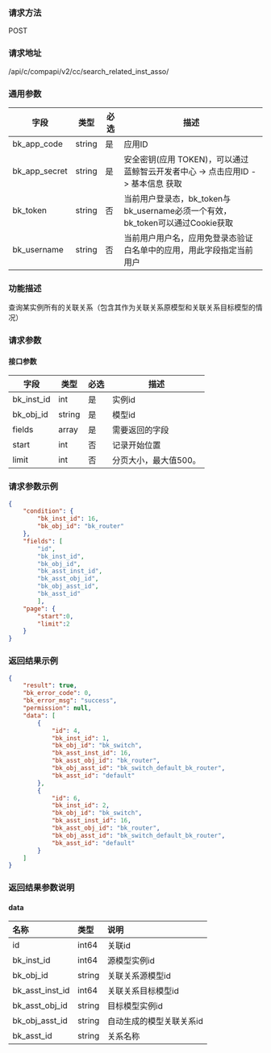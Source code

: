 
### 请求方法

POST


### 请求地址

/api/c/compapi/v2/cc/search_related_inst_asso/


### 通用参数

| 字段 | 类型 | 必选 |  描述 |
|-----------|------------|--------|------------|
| bk_app_code  |  string    | 是 | 应用ID     |
| bk_app_secret|  string    | 是 | 安全密钥(应用 TOKEN)，可以通过 蓝鲸智云开发者中心 -> 点击应用ID -> 基本信息 获取 |
| bk_token     |  string    | 否 | 当前用户登录态，bk_token与bk_username必须一个有效，bk_token可以通过Cookie获取 |
| bk_username  |  string    | 否 | 当前用户用户名，应用免登录态验证白名单中的应用，用此字段指定当前用户 |


### 功能描述

 查询某实例所有的关联关系（包含其作为关联关系原模型和关联关系目标模型的情况）

### 请求参数



#### 接口参数

| 字段       | 类型   | 必选 | 描述                  |
| ---------- | ------ | ---- | --------------------- |
| bk_inst_id | int    | 是   | 实例id                |
| bk_obj_id  | string | 是   | 模型id                |
| fields     | array  | 是   | 需要返回的字段        |
| start      | int    | 否   | 记录开始位置          |
| limit      | int    | 否   | 分页大小，最大值500。 |

### 请求参数示例

```json
{
    "condition": {
        "bk_inst_id": 16,
        "bk_obj_id": "bk_router"
    },
    "fields": [
        "id",
        "bk_inst_id",
        "bk_obj_id",
        "bk_asst_inst_id",
        "bk_asst_obj_id",
        "bk_obj_asst_id",
        "bk_asst_id"
        ],
    "page": {
        "start":0,
        "limit":2
    }
}
```

### 返回结果示例

```json
{
    "result": true,
    "bk_error_code": 0,
    "bk_error_msg": "success",
    "permission": null,
    "data": [
        {
            "id": 4,
            "bk_inst_id": 1,
            "bk_obj_id": "bk_switch",
            "bk_asst_inst_id": 16,
            "bk_asst_obj_id": "bk_router",
            "bk_obj_asst_id": "bk_switch_default_bk_router",
            "bk_asst_id": "default"
        },
        {
            "id": 6,
            "bk_inst_id": 2,
            "bk_obj_id": "bk_switch",
            "bk_asst_inst_id": 16,
            "bk_asst_obj_id": "bk_router",
            "bk_obj_asst_id": "bk_switch_default_bk_router",
            "bk_asst_id": "default"
        }
    ]
}
```

### 返回结果参数说明

#### data

| 名称            | 类型   | 说明                     |
| :-------------- | :----- | :----------------------- |
| id              | int64  | 关联id                   |
| bk_inst_id      | int64  | 源模型实例id             |
| bk_obj_id       | string | 关联关系源模型id         |
| bk_asst_inst_id | int64  | 关联关系目标模型id       |
| bk_asst_obj_id  | string | 目标模型实例id           |
| bk_obj_asst_id  | string | 自动生成的模型关联关系id |
| bk_asst_id      | string | 关系名称                 |